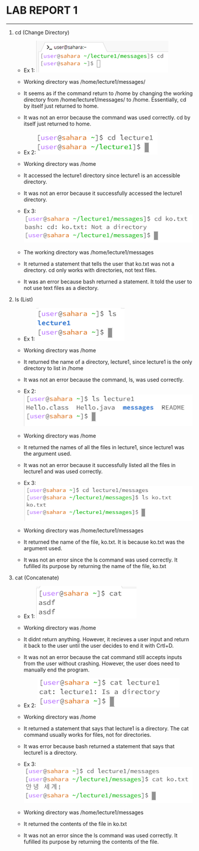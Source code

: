 # **LAB REPORT 1**
***

1. cd (Change Directory)
   * Ex 1: ![Image](cd1.png)
   * Working directory was /home/lecture1/messages/
   * It seems as if the command return to /home by changing the working directory from /home/lecture1/messages/ to /home. Essentially, cd by itself just returned to home.
   * It was not an error because the command was used correctly. cd by itself just returned to home.
  
   * Ex 2: ![Image](cd2.PNG)
   * Working directory was /home
   * It accessed the lecture1 directory since lecture1 is an accessible directory.
   * It was not an error because it successfully accessed the lecture1 directory.
  
   * Ex 3: ![Image](cd3.PNG)
   * The working directory was /home/lecture1/messages
   * It returned a statement that tells the user that ko.txt was not a directory. cd only works with directories, not text files.
   * It was an error because bash returned a statement. It told the user to not use text files as a diectory.
  
2. ls (List)
   * Ex 1: ![Image](ls1.PNG)
   * Working directory was /home
   * It returned the name of a directory, lecture1, since lecture1 is the only directory to list in /home
   * It was not an error because the command, ls, was used correctly.
  
   * Ex 2: ![Image](ls2.PNG)
   * Working directory was /home
   * It returned the names of all the files in lecture1, since lecture1 was the argument used.
   * It was not an error because it successfully listed all the files in lecture1 and was used correctly.
  
   * Ex 3: ![Image](ls3.PNG)
   * Working directory was /home/lecture1/messages
   * It returned the name of the file, ko.txt. It is because ko.txt was the argument used.
   * It was not an error since the ls command was used correctly. It fufilled its purpose by returning the name of the file, ko.txt
  
3. cat (Concatenate)
   * Ex 1: ![Image](cat1.PNG)
   * Working directory was /home
   * It didnt return anything. However, it recieves a user input and return it back to the user until the user decides to end it with Crtl+D.
   * It was not an error because the cat command still accepts inputs from the user without crashing. However, the user does need to manually end the program.
  
   * Ex 2: ![Image](cat2.PNG)
   * Working directory was /home
   * It returned a statement that says that lecture1 is a directory. The cat command usually works for files, not for directories.
   * It was error because bash returned a statement that says that lecture1 is a directory.
  
   * Ex 3: ![Image](cat3.PNG)
   * Working directory was /home/lecture1/messages
   * It returned the contents of the file in ko.txt
   * It was not an error since the ls command was used correctly. It fufilled its purpose by returning the contents of the file.
